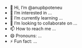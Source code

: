 - 👋 Hi, I’m @anupbpoteneu
- 👀 I’m interested in ...
- 🌱 I’m currently learning ...
- 💞️ I’m looking to collaborate on ...
- 📫 How to reach me ...
- 😄 Pronouns: ...
- ⚡ Fun fact: ...

<!---
anupbpoteneu/anupbpoteneu is a ✨ special ✨ repository because its `README.md` (this file) appears on your GitHub profile.
You can click the Preview link to take a look at your changes.
--->
